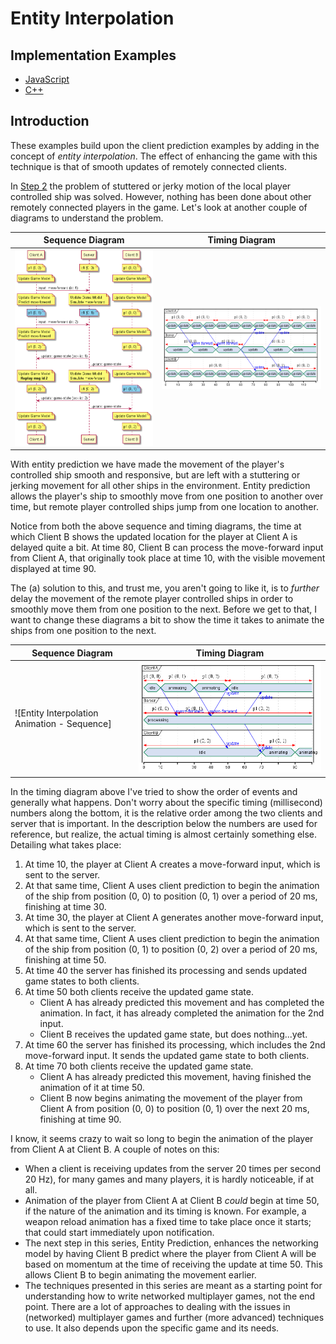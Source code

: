 # Entity Interpolation

## Implementation Examples

* [JavaScript](https://github.com/ProfPorkins/GameTech/tree/master/JavaScript/Multiplayer/Step%203%20-%20Entity%20Interpolation)
* [C++](https://github.com/ProfPorkins/GameTech/tree/master/C%2B%2B/Multiplayer/Step%203%20-%20Entity%20Interpolation)

## Introduction

These examples build upon the client prediction examples by adding in the concept of _entity interpolation_.  The effect of enhancing the game with this technique is that of smooth updates of remotely connected clients.

In [Step 2](https://github.com/ProfPorkins/GameTech/blob/master/doc/Multiplayer/Multiplayer-Step-2.md) the problem of stuttered or jerky motion of the local player controlled ship was solved.  However, nothing has been done about other remotely connected players in the game.  Let's look at another couple of diagrams to understand the problem.

Sequence Diagram | Timing Diagram
-----------------|---------------
![Entity Interpolation - Sequence](https://github.com/ProfPorkins/GameTech/blob/master/doc/Multiplayer/images/Entity%20Interpolation%20Bad%20-%20Sequence.png) |  ![Entity Interpolation - Timing](https://github.com/ProfPorkins/GameTech/blob/master/doc/Multiplayer/images/Entity%20Interpolation%20Bad%20-%20Timing.png)

With entity prediction we have made the movement of the player's controlled ship smooth and responsive, but are left with a stuttering or jerking movement for all other ships in the environment.  Entity prediction allows the player's ship to smoothly move from one position to another over time, but remote player controlled ships jump from one location to another.

Notice from both the above sequence and timing diagrams, the time at which Client B shows the updated location for the player at Client A is delayed quite a bit.  At time 80, Client B can process the move-forward input from Client A, that originally took place at time 10, with the visible movement displayed at time 90.

The (a) solution to this, and trust me, you aren't going to like it, is to _further_ delay the movement of the remote player controlled ships in order to smoothly move them from one position to the next.  Before we get to that, I want to change these diagrams a bit to show the time it takes to animate the ships from one position to the next.

Sequence Diagram | Timing Diagram
-----------------|---------------
![Entity Interpolation Animation - Sequence] |  ![Entity Interpolation Animation - Timing](https://github.com/ProfPorkins/GameTech/blob/master/doc/Multiplayer/images/Entity%20Interpolation%20Animation%20-%20Timing.png)

In the timing diagram above I've tried to show the order of events and generally what happens.  Don't worry about the specific timing (millisecond) numbers along the bottom, it is the relative order among the two clients and server that is important.  In the description below the numbers are used for reference, but realize, the actual timing is almost certainly something else.  Detailing what takes place:

1. At time 10, the player at Client A creates a move-forward input, which is sent to the server.
1. At that same time, Client A uses client prediction to begin the animation of the ship from position (0, 0) to position (0, 1) over a period of 20 ms, finishing at time 30.
1. At time 30, the player at Client A generates another move-forward input, which is sent to the server.
1. At that same time, Client A uses client prediction to begin the animation of the ship from position (0, 1) to position (0, 2) over a period of 20 ms, finishing at time 50.
1. At time 40 the server has finished its processing and sends updated game states to both clients.
1. At time 50 both clients receive the updated game state.
   * Client A has already predicted this movement and has completed the animation.  In fact, it has already completed the animation for the 2nd input.
   * Client B receives the updated game state, but does nothing...yet.
1. At time 60 the server has finished its processing, which includes the 2nd move-forward input.  It sends the updated game state to both clients.
1. At time 70 both clients receive the updated game state.
   * Client A has already predicted this movement, having finished the animation of it at time 50.
   * Client B now begins animating the movement of the player from Client A from position (0, 0) to position (0, 1) over the next 20 ms, finishing at time 90.

I know, it seems crazy to wait so long to begin the animation of the player from Client A at Client B.  A couple of notes on this:

* When a client is receiving updates from the server 20 times per second 20 Hz), for many games and many players, it is hardly noticeable, if at all.
* Animation of the player from Client A at Client B _could_ begin at time 50, if the nature of the animation and its timing is known.  For example, a weapon reload animation has a fixed time to take place once it starts; that could start immediately upon notification.
* The next step in this series, Entity Prediction, enhances the networking model by having Client B predict where the player from Client A will be based on momentum at the time of receiving the update at time 50.  This allows Client B to begin animating the movement earlier.
* The techniques presented in this series are meant as a starting point for understanding how to write networked multiplayer games, not the end point.  There are a lot of approaches to dealing with the issues in (networked) multiplayer games and further (more advanced) techniques to use.  It also depends upon the specific game and its needs.
